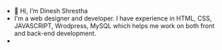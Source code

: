 - 👋 Hi, I’m Dinesh Shrestha
- I'm a web designer and developer. I have experience in HTML, CSS, JAVASCRIPT, Wrodpress, MySQL which helps me work on both front and back-end development.
-
<!---
shresthadinesh/shresthadinesh is a ✨ special ✨ repository because its `README.md` (this file) appears on your GitHub profile.
You can click the Preview link to take a look at your changes.
--->
